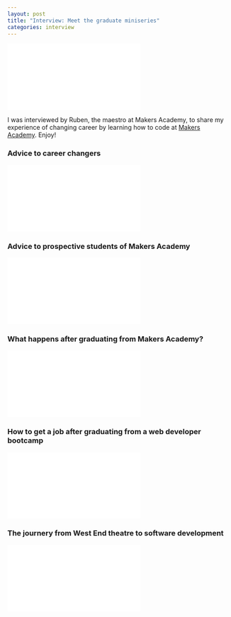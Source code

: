 ```yaml
---
layout: post
title: "Interview: Meet the graduate miniseries"
categories: interview
---
```

<div class="embed-container  ratio16x9  youtube">
  <iframe src="//www.youtube.com/embed/HlPqlcNdTDE" frameborder="0" allowfullscreen></iframe>
</div>

I was interviewed by Ruben, the maestro at Makers Academy, to share my experience of changing career by learning how to code at [Makers Academy]. Enjoy!

### Advice to career changers

<div class="embed-container  ratio16x9  youtube">
  <iframe src="//www.youtube.com/embed/kxIY2FMIITw" frameborder="0" allowfullscreen></iframe>
</div>

### Advice to prospective students of Makers Academy

<div class="embed-container  ratio16x9  youtube">
  <iframe src="//www.youtube.com/embed/2qPnr_0IJZ4" frameborder="0" allowfullscreen></iframe>
</div>

### What happens after graduating from Makers Academy?

<div class="embed-container  ratio16x9  youtube">
  <iframe src="//www.youtube.com/embed/-RB43wyapu4" frameborder="0" allowfullscreen></iframe>
</div>

### How to get a job after graduating from a web developer bootcamp

<div class="embed-container  ratio16x9  youtube">
  <iframe src="//www.youtube.com/embed/Kf-9dRNdKsM" frameborder="0" allowfullscreen></iframe>
</div>

### The journery from West End theatre to software development

<div class="embed-container  ratio16x9  youtube">
  <iframe src="//www.youtube.com/embed/WS6rgQq2HOM" frameborder="0" allowfullscreen></iframe>
</div>

[Makers Academy]: http://www.makersacademy.com
